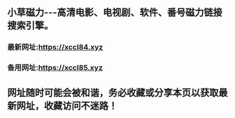 ## **小草磁力---高清电影、电视剧、软件、番号磁力链接搜索引擎。**
### 最新网址:<a href="https://xccl84.xyz" target="_blank">https://xccl84.xyz</a>
### 备用网址:<a href="https://xccl85.xyz" target="_blank">https://xccl85.xyz</a>
## 网址随时可能会被和谐，务必收藏或分享本页以获取最新网址，收藏访问不迷路！
